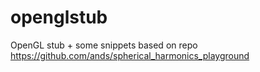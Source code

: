 # openglstub
OpenGL stub + some snippets based on repo https://github.com/ands/spherical_harmonics_playground 
